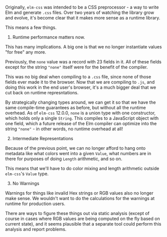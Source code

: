 Originally, `elm-css` was intended to be a CSS preprocessor - a way to write
Elm and generate `.css` files. Over two years of watching the library grow and
evolve, it's become clear that it makes more sense as a runtime library.

This means a few things.

1. Runtime performance matters now.

This has many implications. A big one is that we no longer instantiate values
"for free" any more.

Previously, the `none` value was a record with 23 fields
in it. All of these fields except for the string `"none"` itself were for the
benefit of the compiler.

This was no big deal when compiling to a `.css` file, since none of those fields
ever made it to the browser. Now that we are compiling to `.js`, and doing this
work in the end user's browser, it's a much bigger deal that we cut back on
runtime represntations.

By strategically changing types around, we can get it so that we have the same
compile-time guarantees as before, but without all the runtime overhead. As of
`elm-css` 12.0.0, `none` is a union type with one constructor, which holds only
a single `String`. This compiles to a JavaScript object with one field, which
a future release of the Elm compiler can optimize into the string `"none"` - in
other words, no runtime overhead at all!

2. Intermediate Representations

Because of the previous point, we can no longer afford to hang onto metadata
like what colors went into a given `Value`, what numbers are in there for
purposes of doing `Length` arithmetic, and so on.

This means that we'll have to do color mixing and length arithmetic outside
`elm-css`'s `Value` type.

3. No Warnings

Warnings for things like invalid Hex strings or RGB values also no longer make
sense. We wouldn't want to do the calculations for the warnings at runtime
for production users.

There are ways to figure these things out via static analysis (except of course
in cases where RGB values are being computed on the fly based on current state),
and it seems plausible that a separate tool could perform this analysis and
report problems.
